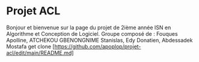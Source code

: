 # Projet ACL
Bonjour et bienvenue sur la page du projet de 2ième année ISN en Algorithme et Conception de Logiciel. Groupe composé de : Fouques Apolline, ATCHEKOU GBENONGNIME Stanislas, Edy Donatien, Abdessadek Mostafa
get clone [https://github.com/apoplop/projet-acl/edit/main/README.md]
